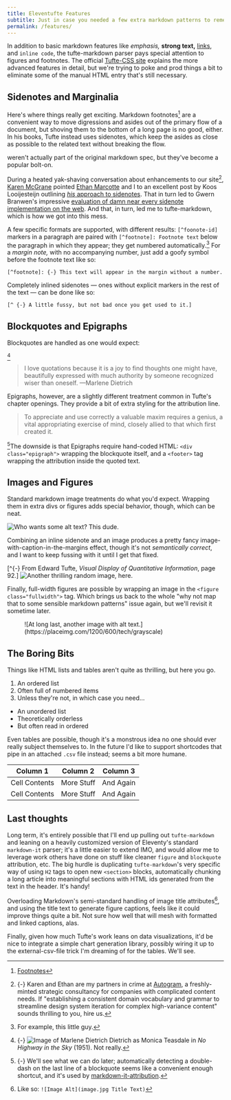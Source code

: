 ```yaml
---
title: Eleventufte Features
subtitle: Just in case you needed a few extra markdown patterns to remember.
permalink: /features/
---
```

In addition to basic markdown features like *emphasis,* **strong text,** [links](http://example.com), and `inline code`, the tufte-markdown parser pays special attention to figures and footnotes. The official [Tufte-CSS site](https://edwardtufte.github.io/tufte-css/) explains the more advanced features in detail, but we're trying to poke and prod things a bit to eliminate some of the manual HTML entry that's still necessary.

## Sidenotes and Marginalia

Here's where things really get exciting. Markdown footnotes[^1] are a convenient way to move digressions and asides out of the primary flow of a document, but shoving them to the bottom of a long page is no good, either. In his books, Tufte instead uses sidenotes, which keep the asides as close as possible to the related text without breaking the flow.

[^1]: [Footnotes](https://www.markdownguide.org/extended-syntax#footnotes)

weren't actually part of the original markdown spec, but they've become a popular bolt-on.

During a heated yak-shaving conversation about enhancements to our site[^autogram], [Karen McGrane](https://karenmcgrane.com) pointed [Ethan Marcotte](https://ethanmarcotte.com) and I to an excellent post by Koos Looijesteijn outlining [*his* approach to sidenotes](https://www.kooslooijesteijn.net/blog/semantic-sidenotes). That in turn led to Gwern Branwen's impressive [evaluation of damn near every sidenote implementation on the web](https://www.gwern.net/Sidenotes). And that, in turn, led me to tufte-markdown, which is how we got into this mess.

[^autogram]: {-} Karen and Ethan are my partners in crime at [Autogram](https://autogram.is), a freshly-minted strategic consultancy for companies with complicated content needs. If "establishing a consistent domain vocabulary and grammar to streamline design system iteration for complex high-variance content" sounds thrilling to you, hire us.

A few specific formats are supported, with different results: `[^foonote-id]` markers in a paragraph are paired with `[^footnote]: Footnote text` below the paragraph in which they appear; they get numbered automatically.[^eg] For a *margin note,* with no accompanying number, just add a goofy symbol before the footnote text like so:

```
[^footnote]: {-} This text will appear in the margin without a number.
```

Completely inlined sidenotes — ones without explicit markers in the rest of the text — can be done like so:

```
[^ {-} A little fussy, but not bad once you get used to it.]
```

[^eg]: For example, this little guy.

## Blockquotes and Epigraphs

Blockquotes are handled as one would expect:

[^marlene]

> I love quotations because it is a joy to find thoughts one might have, beautifully expressed with much authority by someone recognized wiser than oneself. —Marlene Dietrich

[^marlene]: {-} ![Image of Marlene Dietrich](https://placeimg.com/400/200/people/sepia)
  Dietrich as Monica Teasdale in _No Highway in the Sky_ (1951). Not really.

Epigraphs, however, are a slightly different treatment common in Tufte's chapter openings. They provide a bit of extra styling for the attribution line.

<div class="epigraph">

> To appreciate and use correctly a valuable maxim requires a genius, a vital appropriating exercise of mind, closely allied to that which first created it.

</div>

[^attribution]The downside is that Epigraphs require hand-coded HTML: `<div class="epigraph">` wrapping the blockquote itself, and a `<footer>` tag wrapping the attribution inside the quoted text.

[^attribution]: {-} We'll see what we can do later; automatically detecting a double-dash on the last line of a blockquote seems like a convenient enough shortcut, and it's used by [markdown-it-attribution](https://www.npmjs.com/package/@gerhobbelt/markdown-it-attribution).

## Images and Figures

Standard markdown image treatments do what you'd expect. Wrapping them in extra divs or figures adds special behavior, though, which can be neat.

![Who wants some alt text? This dude.](https://placeimg.com/800/400/tech/grayscale)

Combining an inline sidenote and an image produces a pretty fancy image-with-caption-in-the-margins effect, though it's not *semantically correct*, and I want to keep fussing with it until I get that fixed. 

[^{-} From Edward Tufte, *Visual Display of Quantitative Information*, page 92.]
![Another thrilling random image, here.](https://placeimg.com/800/300/tech/grayscale)

Finally, full-width figures are possible by wrapping an image in the `<figure class="fullwidth">` tag. Which brings us back to the whole "why not map that to some sensible markdown patterns" issue again, but we'll revisit it sometime later.

<figure class="fullwidth">
![At long last, another image with alt text.](https://placeimg.com/1200/600/tech/grayscale)
</figure>

## The Boring Bits

Things like HTML lists and tables aren't quite as thrilling, but here you go.

1. An ordered list
2. Often full of numbered items
3. Unless they're not, in which case you need…

* An unordered list
* Theoretically orderless
* But often read in ordered

Even tables are possible, though it's a monstrous idea no one should ever really subject themselves to. In the future I'd like to support shortcodes that pipe in an attached `.csv` file instead; seems a bit more humane.

| Column 1      | Column 2     | Column 3  |
| ------------- | ------------ | --------- |
| Cell Contents | More Stuff   | And Again |
| Cell Contents | More Stuff   | And Again |


## Last thoughts

Long term, it's entirely possible that I'll end up pulling out `tufte-markdown` and leaning on a heavily customized version of Eleventy's standard `markdown-it` parser; it's a little easier to extend IMO, and would allow me to leverage work others have done on stuff like cleaner `figure` and `blockquote` attribution, etc. The big hurdle is duplicating `tufte-markdown`'s very specific way of using `H2` tags to open new `<section>` blocks, automatically chunking a long article into meaningful sections with HTML ids generated from the text in the header. It's handy!

Overloading Markdown's semi-standard handling of image title attributes[^titles], and using the title text to generate figure captions, feels like it could improve things quite a bit. Not sure how well that will mesh with formatted and linked captions, alas.

[^titles]: Like so: `![Image Alt](image.jpg Title Text)`

Finally, given how much Tufte's work leans on data visualizations, it'd be nice to integrate a simple chart generation library, possibly wiring it up to the external-csv-file trick I'm dreaming of for the tables. We'll see.